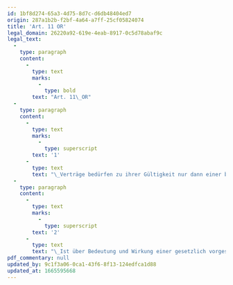 ```yaml
---
id: 1bf8d274-65a3-4d75-8d7c-d6db48404ed7
origin: 287a1b2b-f2bf-4a64-a7ff-25cf05824074
title: 'Art. 11 OR'
legal_domain: 26220a92-619e-4eab-8917-0c5d78abaf9c
legal_text:
  -
    type: paragraph
    content:
      -
        type: text
        marks:
          -
            type: bold
        text: "Art. 11\_OR"
  -
    type: paragraph
    content:
      -
        type: text
        marks:
          -
            type: superscript
        text: '1'
      -
        type: text
        text: "\_Verträge bedürfen zu ihrer Gültigkeit nur dann einer besonderen Form, wenn das Gesetz eine solche vorschreibt."
  -
    type: paragraph
    content:
      -
        type: text
        marks:
          -
            type: superscript
        text: '2'
      -
        type: text
        text: "\_Ist über Bedeutung und Wirkung einer gesetzlich vorgeschriebenen Form nicht etwas anderes bestimmt, so hängt von deren Beobachtung die Gültigkeit des Vertrages\_ab."
pdf_commentary: null
updated_by: 9c1f3a06-0ca1-43f6-8f13-124edfca1d88
updated_at: 1665595668
---
```

